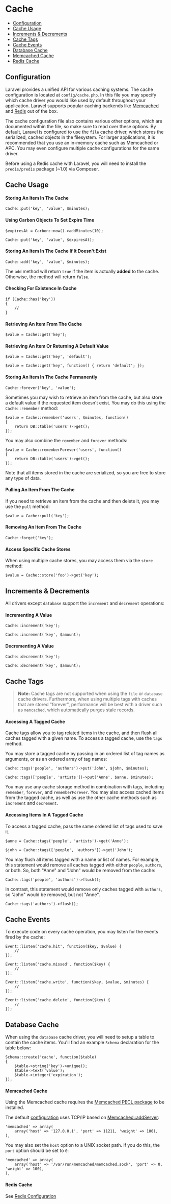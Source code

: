 # Cache

- [Configuration](#configuration)
- [Cache Usage](#cache-usage)
- [Increments & Decrements](#increments-and-decrements)
- [Cache Tags](#cache-tags)
- [Cache Events](#cache-events)
- [Database Cache](#database-cache)
- [Memcached Cache](#memcached-cache)
- [Redis Cache](#redis-cache)

<a name="configuration"></a>
## Configuration

Laravel provides a unified API for various caching systems. The cache configuration is located at `config/cache.php`. In this file you may specify which cache driver you would like used by default throughout your application. Laravel supports popular caching backends like [Memcached](http://memcached.org) and [Redis](http://redis.io) out of the box.

The cache configuration file also contains various other options, which are documented within the file, so make sure to read over these options. By default, Laravel is configured to use the `file` cache driver, which stores the serialized, cached objects in the filesystem. For larger applications, it is recommended that you use an in-memory cache such as Memcached or APC. You may even configure multiple cache configurations for the same driver.

Before using a Redis cache with Laravel, you will need to install the `predis/predis` package (~1.0) via Composer.

<a name="cache-usage"></a>
## Cache Usage

#### Storing An Item In The Cache

	Cache::put('key', 'value', $minutes);

#### Using Carbon Objects To Set Expire Time

	$expiresAt = Carbon::now()->addMinutes(10);

	Cache::put('key', 'value', $expiresAt);

#### Storing An Item In The Cache If It Doesn't Exist

	Cache::add('key', 'value', $minutes);

The `add` method will return `true` if the item is actually **added** to the cache. Otherwise, the method will return `false`.

#### Checking For Existence In Cache

	if (Cache::has('key'))
	{
		//
	}

#### Retrieving An Item From The Cache

	$value = Cache::get('key');

#### Retrieving An Item Or Returning A Default Value

	$value = Cache::get('key', 'default');

	$value = Cache::get('key', function() { return 'default'; });

#### Storing An Item In The Cache Permanently

	Cache::forever('key', 'value');

Sometimes you may wish to retrieve an item from the cache, but also store a default value if the requested item doesn't exist. You may do this using the `Cache::remember` method:

	$value = Cache::remember('users', $minutes, function()
	{
		return DB::table('users')->get();
	});

You may also combine the `remember` and `forever` methods:

	$value = Cache::rememberForever('users', function()
	{
		return DB::table('users')->get();
	});

Note that all items stored in the cache are serialized, so you are free to store any type of data.

#### Pulling An Item From The Cache

If you need to retrieve an item from the cache and then delete it, you may use the `pull` method:

	$value = Cache::pull('key');

#### Removing An Item From The Cache

	Cache::forget('key');

#### Access Specific Cache Stores

When using multiple cache stores, you may access them via the `store` method:

	$value = Cache::store('foo')->get('key');

<a name="increments-and-decrements"></a>
## Increments & Decrements

All drivers except `database` support the `increment` and `decrement` operations:

#### Incrementing A Value

	Cache::increment('key');

	Cache::increment('key', $amount);

#### Decrementing A Value

	Cache::decrement('key');

	Cache::decrement('key', $amount);

<a name="cache-tags"></a>
## Cache Tags

> **Note:** Cache tags are not supported when using the `file` or `database` cache drivers. Furthermore, when using multiple tags with caches that are stored "forever", performance will be best with a driver such as `memcached`, which automatically purges stale records.

#### Accessing A Tagged Cache

Cache tags allow you to tag related items in the cache, and then flush all caches tagged with a given name. To access a tagged cache, use the `tags` method.

You may store a tagged cache by passing in an ordered list of tag names as arguments, or as an ordered array of tag names:

	Cache::tags('people', 'authors')->put('John', $john, $minutes);

	Cache::tags(['people', 'artists'])->put('Anne', $anne, $minutes);

You may use any cache storage method in combination with tags, including `remember`, `forever`, and `rememberForever`. You may also access cached items from the tagged cache, as well as use the other cache methods such as `increment` and `decrement`.

#### Accessing Items In A Tagged Cache

To access a tagged cache, pass the same ordered list of tags used to save it.

	$anne = Cache::tags('people', 'artists')->get('Anne');

	$john = Cache::tags(['people', 'authors'])->get('John');

You may flush all items tagged with a name or list of names. For example, this statement would remove all caches tagged with either `people`, `authors`, or both. So, both "Anne" and "John" would be removed from the cache:

	Cache::tags('people', 'authors')->flush();

In contrast, this statement would remove only caches tagged with `authors`, so "John" would be removed, but not "Anne".

	Cache::tags('authors')->flush();

<a name="cache-events"></a>
## Cache Events

To execute code on every cache operation, you may listen for the events fired by the cache:

	Event::listen('cache.hit', function($key, $value) {
		//
	});

	Event::listen('cache.missed', function($key) {
		//
	});

	Event::listen('cache.write', function($key, $value, $minutes) {
		//
	});

	Event::listen('cache.delete', function($key) {
		//
	});

<a name="database-cache"></a>
## Database Cache

When using the `database` cache driver, you will need to setup a table to contain the cache items. You'll find an example `Schema` declaration for the table below:

	Schema::create('cache', function($table)
	{
		$table->string('key')->unique();
		$table->text('value');
		$table->integer('expiration');
	});

<a name="memcached-cache"></a>
#### Memcached Cache

Using the Memcached cache requires the [Memcached PECL package](http://pecl.php.net/package/memcached) to be installed.

The default [configuration](#configuration) uses TCP/IP based on [Memcached::addServer](http://php.net/manual/en/memcached.addserver.php):

	'memcached' => array(
		array('host' => '127.0.0.1', 'port' => 11211, 'weight' => 100),
	),

You may also set the `host` option to a UNIX socket path. If you do this, the `port` option should be set to `0`:

	'memcached' => array(
		array('host' => '/var/run/memcached/memcached.sock', 'port' => 0, 'weight' => 100),
	),

<a name="redis-cache"></a>
#### Redis Cache

See [Redis Configuration](redis.md#configuration)
